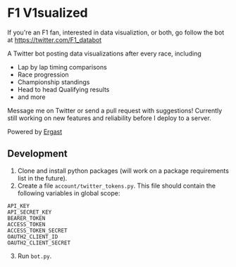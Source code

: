 # F1 V1sualized

If you're an F1 fan, interested in data visualiztion, or both, go follow the bot at https://twitter.com/F1_databot

A Twitter bot posting data visualizations after every race, including

- Lap by lap timing comparisons
- Race progression
- Championship standings
- Head to head Qualifying results
- and more

Message me on Twitter or send a pull request with suggestions! Currently still working on new features and reliability before I deploy to a server.

Powered by [Ergast](http://ergast.com/mrd/)

## Development

1. Clone and install python packages (will work on a package requirements list in the future). 
2. Create a file `account/twitter_tokens.py`. This file should contain the following variables in global scope:
```
API_KEY
API_SECRET_KEY
BEARER_TOKEN
ACCESS_TOKEN
ACCESS_TOKEN_SECRET
OAUTH2_CLIENT_ID
OAUTH2_CLIENT_SECRET
```
3. Run `bot.py`.

